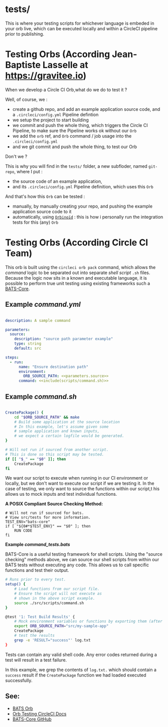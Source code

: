 # tests/

This is where your testing scripts for whichever language is embeded in your orb live, which can be executed locally and within a CircleCI pipeline prior to publishing.

# Testing Orbs (According Jean-Baptiste Lasselle at https://gravitee.io)

When we develop a Circle CI Orb,what do we do to test it ?

Well, of course, we :
* create a github repo, and add an example application source code, and a `.circleci/config.yml` Pipeline defintion
* we setup the project to start building
* we commit and push the whole thing, which triggers the Circle CI Pipeline, to make sure the Pipeline works ok without our `Orb`
* we add the `orb` ref, and `Orb` command / job usage into the `.circleci/config.yml`
* and we git commit and push the whole thing, to test our Orb

Don't we ?

This is why you will find in the `tests/` folder, a new subfloder, named `git-repo`, where I put :
* the source code of an example application,
* and its `.circleci/config.yml` Pipeline definition, which uses this `Orb`

And that's how this `Orb` can be tested :
* manually, by manually creating your repo, and pushing the example application source code to it
* automatically, using [`Orbinoïd`](https://github.com/gravitee-lab/orbinoid)  : this is how i personally run the integration tests for this (any) `Orb`

# Testing Orbs (According Circle CI Team)

This orb is built using the `circleci orb pack` command, which allows the _command_ logic to be separated out into separate _shell script_ `.sh` files. Because the logic now sits in a known and executable language, it is possible to perform true unit testing using existing frameworks such a [BATS-Core](https://github.com/bats-core/bats-core#installing-bats-from-source).

## **Example _command.yml_**

```yaml

description: A sample command

parameters:
  source:
    description: "source path parameter example"
    type: string
    default: src

steps:
  - run:
      name: "Ensure destination path"
      environment:
        ORB_SOURCE_PATH: <<parameters.source>>
      command: <<include(scripts/command.sh)>>
```
<!--- <span> is used to disable the automatic linking to a potential website. --->
## **Example _command<span>.sh_**

```bash

CreatePackage() {
    cd "$ORB_SOURCE_PATH" && make
    # Build some application at the source location
    # In this example, let's assume given some
    # sample application and known inputs,
    # we expect a certain logfile would be generated.
}

# Will not run if sourced from another script.
# This is done so this script may be tested.
if [[ "$_" == "$0" ]]; then
    CreatePackage
fi

```

We want our script to execute when running in our CI environment or locally, but we don't want to execute our script if we are testing it. In the case of testing, we only want to source the functions within our script,t his allows us to mock inputs and test individual functions.

**A POSIX Compliant Source Checking Method:**

```shell
# Will not run if sourced for bats.
# View src/tests for more information.
TEST_ENV="bats-core"
if [ "${0#*$TEST_ENV}" == "$0" ]; then
    RUN CODE
fi
```

**Example _command_tests.bats_**

BATS-Core is a useful testing framework for shell scripts. Using the "source checking" methods above, we can source our shell scripts from within our BATS tests without executing any code. This allows us to call specific functions and test their output.

```bash
# Runs prior to every test.
setup() {
    # Load functions from our script file.
    # Ensure the script will not execute as
    # shown in the above script example.
    source ./src/scripts/command.sh
}

@test '1: Test Build Results' {
    # Mock environment variables or functions by exporting them (after the script has been sourced)
    export ORB_SOURCE_PATH="src/my-sample-app"
    CreatePackage
    # test the results
    grep -e 'RESULT="success"' log.txt
}

```

Tests can contain any valid shell code. Any error codes returned during a test will result in a test failure.

In this example, we grep the contents of `log.txt.` which should contain a `success` result if the `CreatePackage` function we had loaded executed successfully.

## See:
 - [BATS Orb](https://circleci.com/orbs/registry/orb/circleci/bats)
 - [Orb Testing CircleCI Docs](https://circleci.com/docs/2.0/testing-orbs)
 - [BATS-Core GitHub](https://github.com/bats-core/bats-core)
